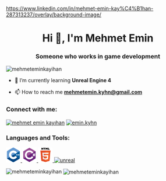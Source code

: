 https://www.linkedin.com/in/mehmet-emin-kay%C4%B1han-287313237/overlay/background-image/
<h1 align="center">Hi 👋, I'm Mehmet Emin</h1>
<h3 align="center">Someone who works in game development</h3>

<p align="left"> <img src="https://komarev.com/ghpvc/?username=mehmeteminkayihan&label=Profile%20views&color=0cc631&style=flat" alt="mehmeteminkayihan" /> </p>

- 🌱 I’m currently learning **Unreal Engine 4**

- 📫 How to reach me **mehmetemin.kyhn@gmail.com**

<h3 align="left">Connect with me:</h3>
<p align="left">
<a href="https://linkedin.com/in/mehmet-emin-kayıhan" target="blank"><img align="center" src="https://raw.githubusercontent.com/rahuldkjain/github-profile-readme-generator/master/src/images/icons/Social/linked-in-alt.svg" alt="mehmet emin kayıhan" height="30" width="40" /></a>
<a href="https://instagram.com/emin.kyhnn" target="blank"><img align="center" src="https://raw.githubusercontent.com/rahuldkjain/github-profile-readme-generator/master/src/images/icons/Social/instagram.svg" alt="emin.kyhn" height="30" width="40" /></a>
</p>

<h3 align="left">Languages and Tools:</h3>
<p align="left"> <a href="https://www.w3schools.com/cpp/" target="_blank" rel="noreferrer"> <img src="https://raw.githubusercontent.com/devicons/devicon/master/icons/cplusplus/cplusplus-original.svg" alt="cplusplus" width="40" height="40"/> </a> <a href="https://www.w3schools.com/cs/" target="_blank" rel="noreferrer"> <img src="https://raw.githubusercontent.com/devicons/devicon/master/icons/csharp/csharp-original.svg" alt="csharp" width="40" height="40"/> </a> <a href="https://www.w3.org/html/" target="_blank" rel="noreferrer"> <img src="https://raw.githubusercontent.com/devicons/devicon/master/icons/html5/html5-original-wordmark.svg" alt="html5" width="40" height="40"/> </a> <a href="https://unrealengine.com/" target="_blank" rel="noreferrer"> <img src="https://raw.githubusercontent.com/kenangundogan/fontisto/036b7eca71aab1bef8e6a0518f7329f13ed62f6b/icons/svg/brand/unreal-engine.svg" alt="unreal" width="40" height="40"/> </a> </p>

<p><img align="left" src="https://github-readme-stats.vercel.app/api/top-langs?username=mehmeteminkayihan&show_icons=true&locale=en&layout=compact" alt="mehmeteminkayihan" /></p>

<p>&nbsp;<img align="center" src="https://github-readme-stats.vercel.app/api?username=mehmeteminkayihan&show_icons=true&locale=en" alt="mehmeteminkayihan" /></p>
